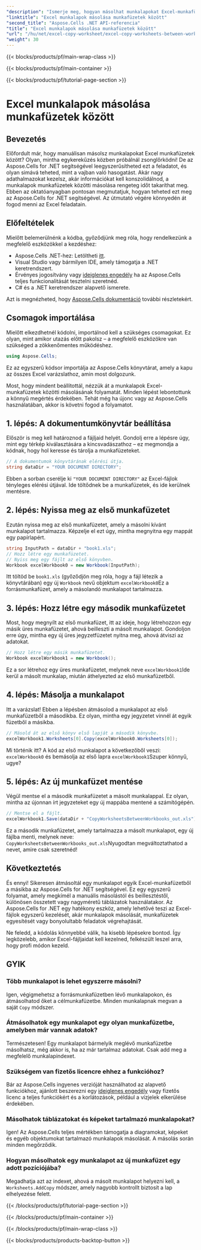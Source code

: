 ```yaml
---
"description": "Ismerje meg, hogyan másolhat munkalapokat Excel-munkafüzetek között az Aspose.Cells for .NET használatával. Lépésről lépésre útmutató kódpéldákkal a táblázatkezelés egyszerűsítéséhez."
"linktitle": "Excel munkalapok másolása munkafüzetek között"
"second_title": "Aspose.Cells .NET API-referencia"
"title": "Excel munkalapok másolása munkafüzetek között"
"url": "/hu/net/excel-copy-worksheet/excel-copy-worksheets-between-workbooks/"
"weight": 30
---
```


{{< blocks/products/pf/main-wrap-class >}}

{{< blocks/products/pf/main-container >}}

{{< blocks/products/pf/tutorial-page-section >}}

# Excel munkalapok másolása munkafüzetek között

## Bevezetés

Előfordult már, hogy manuálisan másolsz munkalapokat Excel munkafüzetek között? Olyan, mintha egykerekűzés közben próbálnál zsonglőrködni! De az Aspose.Cells for .NET segítségével leegyszerűsítheted ezt a feladatot, és olyan simává teheted, mint a vajban való hasogatást. Akár nagy adathalmazokat kezelsz, akár információkat kell konszolidálnod, a munkalapok munkafüzetek közötti másolása rengeteg időt takaríthat meg. Ebben az oktatóanyagban pontosan megmutatjuk, hogyan teheted ezt meg az Aspose.Cells for .NET segítségével. Az útmutató végére könnyedén át fogod menni az Excel feladatain.

## Előfeltételek

Mielőtt belemerülnénk a kódba, győződjünk meg róla, hogy rendelkezünk a megfelelő eszközökkel a kezdéshez:

- Aspose.Cells .NET-hez: Letöltheti [itt](https://releases.aspose.com/cells/net/).
- Visual Studio vagy bármilyen IDE, amely támogatja a .NET keretrendszert.
- Érvényes jogosítvány vagy [ideiglenes engedély](https://purchase.aspose.com/temporary-license/) ha az Aspose.Cells teljes funkcionalitását tesztelni szeretnéd.
- C# és a .NET keretrendszer alapvető ismerete.

Azt is megnézheted, hogy [Aspose.Cells dokumentáció](https://reference.aspose.com/cells/net/) további részletekért.

## Csomagok importálása

Mielőtt elkezdhetnél kódolni, importálnod kell a szükséges csomagokat. Ez olyan, mint amikor utazás előtt pakolsz – a megfelelő eszközökre van szükséged a zökkenőmentes működéshez.

```csharp
using Aspose.Cells;
```

Ez az egyszerű kódsor importálja az Aspose.Cells könyvtárat, amely a kapu az összes Excel varázslathoz, amin most dolgozunk.


Most, hogy mindent beállítottál, nézzük át a munkalapok Excel-munkafüzetek közötti másolásának folyamatát. Minden lépést lebontottunk a könnyű megértés érdekében. Tehát még ha újonc vagy az Aspose.Cells használatában, akkor is követni fogod a folyamatot.

## 1. lépés: A dokumentumkönyvtár beállítása

Először is meg kell határoznod a fájljaid helyét. Gondolj erre a lépésre úgy, mint egy térkép kiválasztására a kincsvadászathoz – ez megmondja a kódnak, hogy hol keresse és tárolja a munkafüzeteket.

```csharp
// A dokumentumok könyvtárának elérési útja.
string dataDir = "YOUR DOCUMENT DIRECTORY";
```

Ebben a sorban cserélje ki `"YOUR DOCUMENT DIRECTORY"` az Excel-fájlok tényleges elérési útjával. Ide töltődnek be a munkafüzetek, és ide kerülnek mentésre.

## 2. lépés: Nyissa meg az első munkafüzetet

Ezután nyissa meg az első munkafüzetet, amely a másolni kívánt munkalapot tartalmazza. Képzelje el ezt úgy, mintha megnyitna egy mappát egy papírlapért.

```csharp
string InputPath = dataDir + "book1.xls";
// Hozz létre egy munkafüzetet.
// Nyiss meg egy fájlt az első könyvben.
Workbook excelWorkbook0 = new Workbook(InputPath);
```

Itt töltöd be `book1.xls` (győződjön meg róla, hogy a fájl létezik a könyvtárában) egy új `Workbook` nevű objektum `excelWorkbook0`Ez a forrásmunkafüzet, amely a másolandó munkalapot tartalmazza.

## 3. lépés: Hozz létre egy második munkafüzetet

Most, hogy megnyílt az első munkafüzet, itt az ideje, hogy létrehozzon egy másik üres munkafüzetet, ahová beilleszti a másolt munkalapot. Gondoljon erre úgy, mintha egy új üres jegyzetfüzetet nyitna meg, ahová átviszi az adatokat.

```csharp
// Hozz létre egy másik munkafüzetet.
Workbook excelWorkbook1 = new Workbook();
```

Ez a sor létrehoz egy üres munkafüzetet, melynek neve `excelWorkbook1`Ide kerül a másolt munkalap, miután áthelyezted az első munkafüzetből.

## 4. lépés: Másolja a munkalapot

Itt a varázslat! Ebben a lépésben átmásolod a munkalapot az első munkafüzetből a másodikba. Ez olyan, mintha egy jegyzetet vinnél át egyik füzetből a másikba.

```csharp
// Másold át az első könyv első lapját a második könyvbe.
excelWorkbook1.Worksheets[0].Copy(excelWorkbook0.Worksheets[0]);
```

Mi történik itt? A kód az első munkalapot a következőből veszi: `excelWorkbook0` és bemásolja az első lapra `excelWorkbook1`Szuper könnyű, ugye?

## 5. lépés: Az új munkafüzet mentése

Végül mentse el a második munkafüzetet a másolt munkalappal. Ez olyan, mintha az újonnan írt jegyzeteket egy új mappába mentené a számítógépén.

```csharp
// Mentse el a fájlt.
excelWorkbook1.Save(dataDir + "CopyWorksheetsBetweenWorkbooks_out.xls");
```

Ez a második munkafüzetet, amely tartalmazza a másolt munkalapot, egy új fájlba menti, melynek neve: `CopyWorksheetsBetweenWorkbooks_out.xls`Nyugodtan megváltoztathatod a nevet, amire csak szeretnéd!

## Következtetés

És ennyi! Sikeresen átmásoltál egy munkalapot egyik Excel-munkafüzetből a másikba az Aspose.Cells for .NET segítségével. Ez egy egyszerű folyamat, amely megkímél a manuális másolástól és beillesztéstől, különösen összetett vagy nagyméretű táblázatok használatakor. Az Aspose.Cells for .NET egy hatékony eszköz, amely lehetővé teszi az Excel-fájlok egyszerű kezelését, akár munkalapok másolását, munkafüzetek egyesítését vagy bonyolultabb feladatok végrehajtását.

Ne feledd, a kódolás könnyebbé válik, ha kisebb lépésekre bontod. Így legközelebb, amikor Excel-fájljaidat kell kezelned, felkészült leszel arra, hogy profi módon kezeld.

## GYIK

### Több munkalapot is lehet egyszerre másolni?

Igen, végigmehetsz a forrásmunkafüzetben lévő munkalapokon, és átmásolhatod őket a célmunkafüzetbe. Minden munkalapnak megvan a saját `Copy` módszer.

### Átmásolhatok egy munkalapot egy olyan munkafüzetbe, amelyben már vannak adatok?

Természetesen! Egy munkalapot bármelyik meglévő munkafüzetbe másolhatsz, még akkor is, ha az már tartalmaz adatokat. Csak add meg a megfelelő munkalapindexet.

### Szükségem van fizetős licencre ehhez a funkcióhoz?

Bár az Aspose.Cells ingyenes verzióját használhatod az alapvető funkciókhoz, ajánlott beszerezni egy [ideiglenes engedély](https://purchase.aspose.com/temporary-license/) vagy fizetős licenc a teljes funkciókért és a korlátozások, például a vízjelek elkerülése érdekében.

### Másolhatok táblázatokat és képeket tartalmazó munkalapokat?

Igen! Az Aspose.Cells teljes mértékben támogatja a diagramokat, képeket és egyéb objektumokat tartalmazó munkalapok másolását. A másolás során minden megőrződik.

### Hogyan másolhatok egy munkalapot az új munkafüzet egy adott pozíciójába?

Megadhatja azt az indexet, ahová a másolt munkalapot helyezni kell, a `Worksheets.AddCopy` módszer, amely nagyobb kontrollt biztosít a lap elhelyezése felett.

{{< /blocks/products/pf/tutorial-page-section >}}

{{< /blocks/products/pf/main-container >}}

{{< /blocks/products/pf/main-wrap-class >}}

{{< blocks/products/products-backtop-button >}}